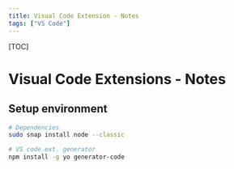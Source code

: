 ```yaml
---
title: Visual Code Extension - Notes
tags: ["VS Code"]
---
```


[TOC]

# Visual Code Extensions - Notes

## Setup environment

```bash
# Dependencies
sudo snap install node --classic

# VS code ext. generator
npm install -g yo generator-code

```

